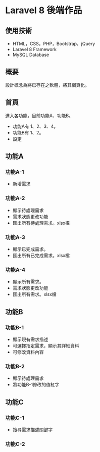 # Laravel 8 後端作品

## 使用技術
* HTML，CSS，PHP，Bootstrap，jQuery
* Laravel 8 Framework
* MySQL Database

## 概要
設計概念為將已存在之軟體，將其網頁化。

## 首頁
進入各功能，目前功能A、功能B。
* 功能A有 1、2、3、4。
* 功能B有 1、2。
* 設定

## 功能A
### 功能A-1
* 新增需求
### 功能A-2
* 顯示待處理需求
* 需求狀態更改功能
* 匯出所有待處理需求。xlsx檔
### 功能A-3
* 顯示已完成需求。
* 匯出所有已完成需求。xlsx檔
### 功能A-4
* 顯示所有需求。
* 需求狀態更改功能
* 匯出所有需求。xlsx檔

## 功能B
### 功能B-1
* 顯示現有需求描述
* 可選擇指定需求，顯示其詳細資料
* 可修改資料內容
### 功能B-2
* 顯示待處理需求
* 將功能B-1修改的值紅字

## 功能C
### 功能C-1
* 搜尋需求描述關鍵字
### 功能C-2




